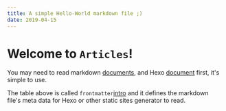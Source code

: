 ```yaml
---
title: A simple Hello-World markdown file ;)
date: 2019-04-15
---
```


# Welcome to `Articles`!

You may need to read markdown [documents](https://guides.github.com/features/mastering-markdown/),
and Hexo [document](https://hexo.io/docs) first, it's simple to use.

The table above is called `frontmatter`[intro](https://hexo.io/docs/front-matter.html) and it 
defines the markdown file's meta data for Hexo or other static sites generator to read.

